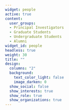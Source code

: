 ```yaml
---
widget: people
active: true
content:
  user_groups:
  - Principal Investigators
  - Graduate Students
  - Undergraduate Students
  - Alumni
widget_id: people
headless: true
weight: 30
title: ""
design:
  columns: "2"
  background:
    text_color_light: false
    image_darken: 0
  show_social: false
  show_interests: true
  show_role: true
  show_organizations: true
---
```


